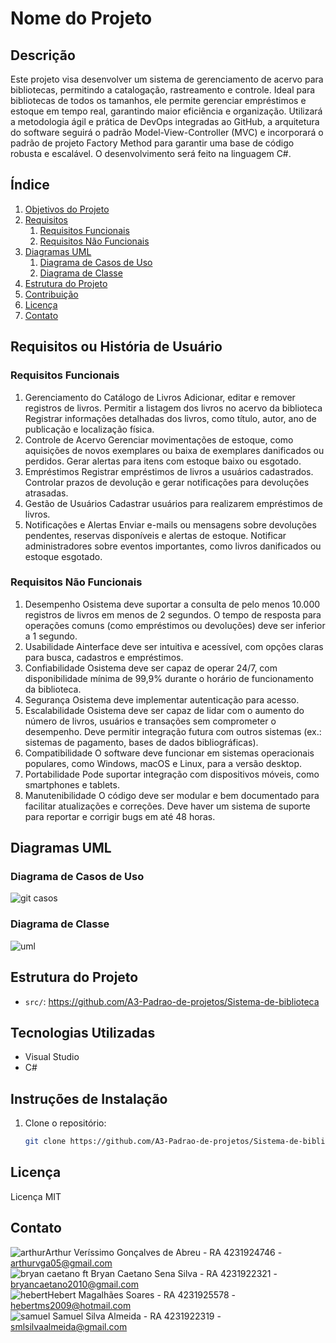# Nome do Projeto

## Descrição

 Este projeto visa desenvolver um sistema de gerenciamento de acervo para
 bibliotecas, permitindo a catalogação, rastreamento e controle. Ideal para
 bibliotecas de todos os tamanhos, ele permite gerenciar empréstimos e
 estoque em tempo real, garantindo maior eficiência e organização. Utilizará a
 metodologia ágil e prática de DevOps integradas ao GitHub, a arquitetura do
 software seguirá o padrão Model-View-Controller (MVC) e incorporará o padrão
 de projeto Factory Method para garantir uma base de código robusta e
 escalável. O desenvolvimento será feito na linguagem C#.

## Índice

1. [Objetivos do Projeto](#objetivo)
2. [Requisitos](#requisitos)
   1. [Requisitos Funcionais](#rf)
   2. [Requisitos Não Funcionais](#rnf)
3. [Diagramas UML](#uml)
   1. [Diagrama de Casos de Uso](#uc)
   2. [Diagrama de Classe](#classe)
4. [Estrutura do Projeto](#estrutura)
5. [Contribuição](#contribuição)
6. [Licença](#licença)
7. [Contato](#contato)


## Requisitos ou História de Usuário

   ### Requisitos Funcionais
   
  1. Gerenciamento do Catálogo de Livros 
  Adicionar, editar e remover registros de livros.
  Permitir a listagem dos livros no acervo da biblioteca
  Registrar informações detalhadas dos livros, como título, autor, ano de
  publicação e localização física.
  2. Controle de Acervo
  Gerenciar movimentações de estoque, como aquisições de novos
  exemplares ou baixa de exemplares danificados ou perdidos.
  Gerar alertas para itens com estoque baixo ou esgotado.
  3. Empréstimos
  Registrar empréstimos de livros a usuários cadastrados.
  Controlar prazos de devolução e gerar notificações para devoluções
  atrasadas.
  4. Gestão de Usuários
  Cadastrar usuários para realizarem empréstimos de livros.
  5. Notificações e Alertas
  Enviar e-mails ou mensagens sobre devoluções pendentes, reservas
  disponíveis e alertas de estoque.
  Notificar administradores sobre eventos importantes, como livros
  danificados ou estoque esgotado.

   ### Requisitos Não Funcionais 
  1. Desempenho
 Osistema deve suportar a consulta de pelo menos 10.000 registros de
 livros em menos de 2 segundos.
 O tempo de resposta para operações comuns (como empréstimos ou
 devoluções) deve ser inferior a 1 segundo.
 2. Usabilidade
 Ainterface deve ser intuitiva e acessível, com opções claras para busca,
 cadastros e empréstimos.
 3. Confiabilidade
 Osistema deve ser capaz de operar 24/7, com disponibilidade mínima
 de 99,9% durante o horário de funcionamento da biblioteca.
 4. Segurança
 Osistema deve implementar autenticação para acesso.
 5. Escalabilidade
 Osistema deve ser capaz de lidar com o aumento do número de livros,
 usuários e transações sem comprometer o desempenho.
 Deve permitir integração futura com outros sistemas (ex.: sistemas de
 pagamento, bases de dados bibliográficas).
 6. Compatibilidade
 O software deve funcionar em sistemas operacionais populares, como
 Windows, macOS e Linux, para a versão desktop.
 7. Portabilidade
 Pode suportar integração com dispositivos móveis, como smartphones e
 tablets.
 8. Manutenibilidade
 O código deve ser modular e bem documentado para facilitar
 atualizações e correções.
 Deve haver um sistema de suporte para reportar e corrigir bugs em até
 48 horas.

## Diagramas UML
   
   ### Diagrama de Casos de Uso
    
   ![git casos](https://github.com/user-attachments/assets/f95f17a0-73c4-4827-a6d8-0a6f14f12b85)

   ### Diagrama de Classe

   ![uml](https://github.com/user-attachments/assets/a3cbee5c-4e11-4c9d-aeb2-02650c52102a)

## Estrutura do Projeto 

- `src/`: https://github.com/A3-Padrao-de-projetos/Sistema-de-biblioteca
  
## Tecnologias Utilizadas
- Visual Studio
- C#

## Instruções de Instalação
1. Clone o repositório:
   ```sh
   git clone https://github.com/A3-Padrao-de-projetos/Sistema-de-biblioteca.git
## Licença
 Licença MIT

## Contato

![arthur](https://github.com/user-attachments/assets/c7dfe362-194d-4e12-83f7-97f3493640cb)Arthur Veríssimo Gonçalves de Abreu - RA 4231924746 - arthurvga05@gmail.com
 <br>
![bryan caetano ft](https://github.com/user-attachments/assets/5b7ae0d5-e112-4585-bce6-706bfbb9503e) Bryan Caetano Sena Silva - RA 4231922321 - bryancaetano2010@gmail.com 
<br>
![hebert](https://github.com/user-attachments/assets/86ac5803-ff63-4eb5-b55f-c9c94a5fab34)Hebert Magalhães Soares - RA 4231925578 - hebertms2009@hotmail.com
<br>
![samuel](https://github.com/user-attachments/assets/4c2f97cc-8f71-4913-b225-71d1d1f5b3af) Samuel Silva Almeida - RA 4231922319 - smlsilvaalmeida@gmail.com






